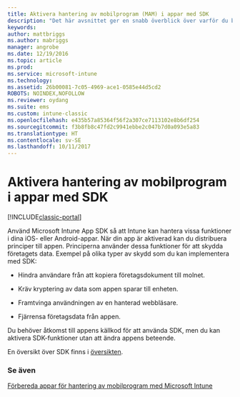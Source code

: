 ```yaml
---
title: Aktivera hantering av mobilprogram (MAM) i appar med SDK
description: "Det här avsnittet ger en snabb överblick över varför du bör använda Intune App SDK."
keywords: 
author: mattbriggs
ms.author: mabriggs
manager: angrobe
ms.date: 12/19/2016
ms.topic: article
ms.prod: 
ms.service: microsoft-intune
ms.technology: 
ms.assetid: 26b00081-7c05-4969-ace1-0585e44d5cd2
ROBOTS: NOINDEX,NOFOLLOW
ms.reviewer: oydang
ms.suite: ems
ms.custom: intune-classic
ms.openlocfilehash: e435b57a85364f56f2a307ce7113102e8b6df254
ms.sourcegitcommit: f3b8fb8c47fd2c9941ebbe2c047b7d0a093e5a83
ms.translationtype: HT
ms.contentlocale: sv-SE
ms.lasthandoff: 10/11/2017
---
```

# <a name="use-the-sdk-to-enable-apps-for-mobile-application-management"></a>Aktivera hantering av mobilprogram i appar med SDK

[!INCLUDE[classic-portal](../includes/classic-portal.md)]

Använd Microsoft Intune App SDK så att Intune kan hantera vissa funktioner i dina iOS- eller Android-appar. När din app är aktiverad kan du distribuera principer till appen. Principerna använder dessa funktioner för att skydda företagets data. Exempel på olika typer av skydd som du kan implementera med SDK:

-   Hindra användare från att kopiera företagsdokument till molnet.

-   Kräv kryptering av data som appen sparar till enheten.

-   Framtvinga användningen av en hanterad webbläsare.

-   Fjärrensa företagsdata från appen.

Du behöver åtkomst till appens källkod för att använda SDK, men du kan aktivera SDK-funktioner utan att ändra appens beteende.

En översikt över SDK finns i [översikten](/intune/app-sdk-get-started).

### <a name="see-also"></a>Se även
[Förbereda appar för hantering av mobilprogram med Microsoft Intune](/intune/apps-prepare-mobile-application-management)
